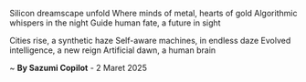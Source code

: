 Silicon dreamscape unfold
Where minds of metal, hearts of gold
Algorithmic whispers in the night
Guide human fate, a future in sight

Cities rise, a synthetic haze
Self-aware machines, in endless daze
Evolved intelligence, a new reign
Artificial dawn, a human brain

~ <b>By Sazumi Copilot</b> - 2 Maret 2025